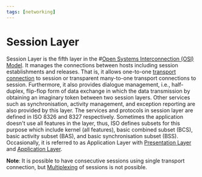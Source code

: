 ```yaml
---
tags: [networking]
---
```


# Session Layer

Session Layer is the fifth layer in the #[Open Systems Interconnection (OSI) Model](202206131632.md).
It manages the connections between hosts including session establishments and
releases. That is, it allows one-to-one [transport connection](202206131837.md)
to session or transparent many-to-one transport connections to session.
Furthermore, it also provides dialogue management, i.e., half-duplex, flip-flop
form of data exchange in which the data transmission by obtaining an imaginary
token between two session layers. Other services such as synchronisation,
activity management, and exception reporting are also provided by this layer.
The services and protocols in session layer are defined in ISO 8326 and 8327
respectively. Sometimes the application doesn't use all features in the layer,
thus, ISO defines subsets for this purpose which include kernel (all features),
basic combined subset (BCS), basic activity subset (BAS), and basic
synchronisation subset (BSS). Occasionally, it is referred to as Application
Layer with [Presentation Layer](202206131853.md) and [Application Layer](202206131856.md).

**Note**: It is possible to have consecutive sessions using single transport
connection, but [Multiplexing](202209091259.md) of sessions is not possible.
